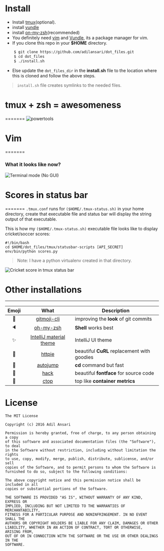 # Install

- Install [tmux](http://linoxide.com/how-tos/install-tmux-manage-multiple-linux-terminals/)(optional).
- install [vundle](https://github.com/VundleVim/Vundle.vim)
- install [on-my-zsh](https://github.com/robbyrussell/oh-my-zsh/)(recommended)
- You definitely need [vim](http://www.vim.org/download.php) and [Vundle](https://github.com/VundleVim/Vundle.vim), its a package manager for vim.
- If you clone this repo in your **$HOME** directory.

```bash
	$ git clone https://github.com/adilansari/dot_files.git
	$ cd dot_files
	$ ./install.sh
```

- Else update the `dot_files_dir` in the **install.sh** file to the location where this is cloned and follow the above steps.

> `install.sh` file creates symlinks to the needed files.

# tmux + zsh = awesomeness
=======
![powertools](https://raw.github.com/adilansari/.dot_files/master/screengrabs/terminal.png)

# Vim
=======
### What it looks like now?
![Terminal mode (_No GUI_)](https://raw.github.com/adilansari/.dot_files/master/screengrabs/vimrc.png)

# Scores in status bar
=======
`.tmux.conf` runs for `($HOME/.tmux-status.sh)` in your home directory, create that executable file and status bar will display the string output of that executable.

This is how my `($HOME/.tmux-status.sh)` executable file looks like to display cricket/soccer scores:
```
#!/bin/bash
cd $HOME/dot_files/tmux/statusbar-scripts [API_SECRET]
env/bin/python scores.py
```
> Note: I have a python virtualenv created in that directory.

![Cricket score in tmux status bar](https://raw.github.com/adilansari/.dot_files/master/tmux/statusbar-scripts/screengrabs/cric-score.png)

# Other installations

----------------

| Emoji | What | Description |
|:---:|:---:|---|
| :art: | [gitmoji-cli](https://github.com/carloscuesta/gitmoji-cli) | improving the **look** of git commits |
| :speaker: | [oh-my-zsh](https://github.com/robbyrussell/oh-my-zsh) | **Shell** works best |
| :sparkles: | [IntelliJ material theme](https://plugins.jetbrains.com/plugin/8006-material-theme-ui) | IntelliJ UI theme |
| :elephant: | [httpie](https://httpie.org/) | beautiful **CuRL** replacement with goodies  |
| :dolphin: | [autojump](https://github.com/wting/autojump) | **cd** command but fast |
| :snake: | [hack](http://sourcefoundry.org/hack/) | beautiful **fontface** for source code |
| :ribbon: | [ctop](https://bcicen.github.io/ctop/) | top like **container metrics** |


# License
```
The MIT License

Copyright (c) 2016 Adil Ansari

Permission is hereby granted, free of charge, to any person obtaining a copy
of this software and associated documentation files (the "Software"), to deal
in the Software without restriction, including without limitation the rights
to use, copy, modify, merge, publish, distribute, sublicense, and/or sell
copies of the Software, and to permit persons to whom the Software is
furnished to do so, subject to the following conditions:

The above copyright notice and this permission notice shall be included in all
copies or substantial portions of the Software.

THE SOFTWARE IS PROVIDED "AS IS", WITHOUT WARRANTY OF ANY KIND, EXPRESS OR
IMPLIED, INCLUDING BUT NOT LIMITED TO THE WARRANTIES OF MERCHANTABILITY,
FITNESS FOR A PARTICULAR PURPOSE AND NONINFRINGEMENT. IN NO EVENT SHALL THE
AUTHORS OR COPYRIGHT HOLDERS BE LIABLE FOR ANY CLAIM, DAMAGES OR OTHER
LIABILITY, WHETHER IN AN ACTION OF CONTRACT, TORT OR OTHERWISE, ARISING FROM,
OUT OF OR IN CONNECTION WITH THE SOFTWARE OR THE USE OR OTHER DEALINGS IN THE
SOFTWARE.
```
